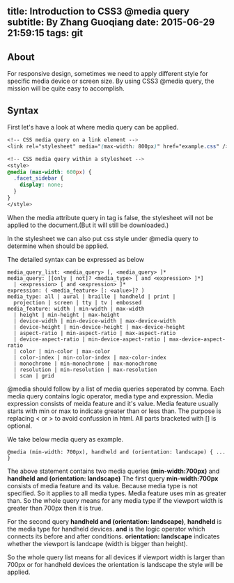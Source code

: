 title: Introduction to CSS3 @media query
subtitle: By Zhang Guoqiang
date: 2015-06-29 21:59:15
tags: git
---
## About
For responsive design, sometimes we need to apply different style for specific media device or screen size.
By using CSS3 @media query, the mission will be quite easy to accomplish.

## Syntax
First let's have a look at where media query can be applied.

```css
<!-- CSS media query on a link element -->
<link rel="stylesheet" media="(max-width: 800px)" href="example.css" />

<!-- CSS media query within a stylesheet -->
<style>
@media (max-width: 600px) {
  .facet_sidebar {
    display: none;
  }
}
</style>
```
When the media attribute query in <link> tag is false, the stylesheet will not be applied to the document.(But it will still be downloaded.)

In the stylesheet we can also put css style under @media query to determine when should be applied.

The detailed syntax can be expressed as below

```
media_query_list: <media_query> [, <media_query> ]*
media_query: [[only | not]? <media_type> [ and <expression> ]*]
  | <expression> [ and <expression> ]*
expression: ( <media_feature> [: <value>]? )
media_type: all | aural | braille | handheld | print |
  projection | screen | tty | tv | embossed
media_feature: width | min-width | max-width
  | height | min-height | max-height
  | device-width | min-device-width | max-device-width
  | device-height | min-device-height | max-device-height
  | aspect-ratio | min-aspect-ratio | max-aspect-ratio
  | device-aspect-ratio | min-device-aspect-ratio | max-device-aspect-ratio
  | color | min-color | max-color
  | color-index | min-color-index | max-color-index
  | monochrome | min-monochrome | max-monochrome
  | resolution | min-resolution | max-resolution
  | scan | grid
 ```
 
@media should follow by a list of media queries seperated by comma. Each media query contains logic operator, media type and expression. Media expression consists of meida feature and it's value.
Media feature usually starts with min or max to indicate greater than or less than. The purpose is replacing < or > to avoid confussion in html. All parts bracketed with [] is optional.

We take below media query as example.
```
@media (min-width: 700px), handheld and (orientation: landscape) { ... }
```

The above statement contains two media queries **(min-width:700px)** and **handheld and (orientation: landscape)**
The first query **min-width:700px** consists of media feature and its value. Because media type is not specified. So it applies to all media types. 
Media feature uses min as greater than. So the whole query means for any media type if the viewport width is greater than 700px then it is true.

For the second query **handheld and (orientation: landscape)**, **handheld** is the media type for handheld devices. **and** is the logic operator which connects its before and after conditions.
**orientation: landscape** indicates whether the viewport is landcape (width is bigger than height).

So the whole query list means for all devices if viewport width is larger than 700px or for handheld devices the orientation is landscape the style will be applied.




 




